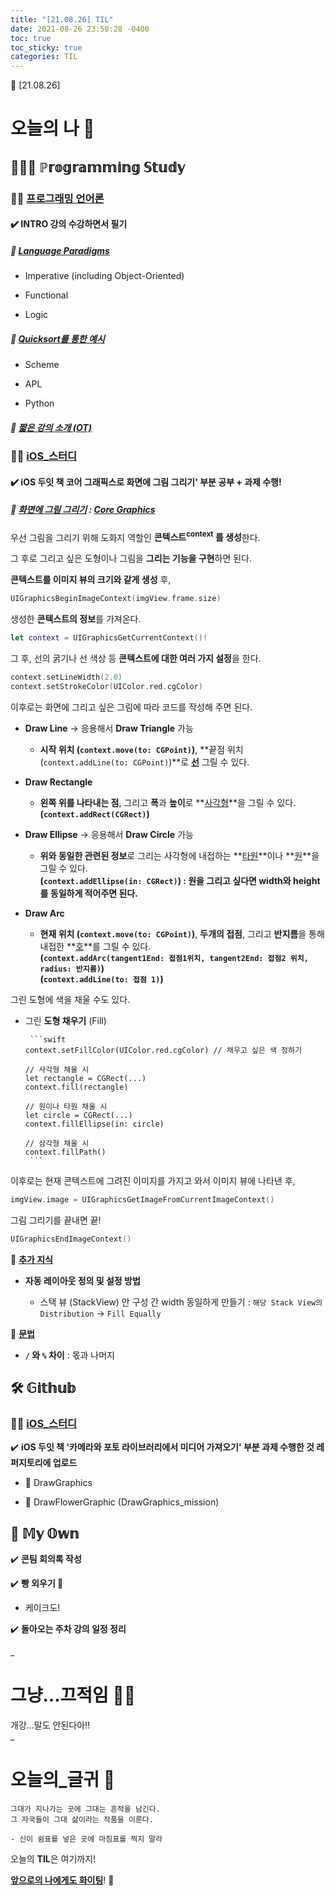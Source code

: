 ```yaml
---
title: "[21.08.26] TIL"
date: 2021-08-26 23:50:28 -0400
toc: true
toc_sticky: true
categories: TIL
---
```



📝 [21.08.26]

# 오늘의 나 💭

## 👩🏻‍💻 ℙ𝕣𝕠𝕘𝕣𝕒𝕞𝕞𝕚𝕟𝕘 𝕊𝕥𝕦𝕕𝕪    
### ☝🏻 <u>프로그래밍 언어론</u>

#### ✔️ **INTRO 강의 수강하면서 필기**

##### 📑 **<u>Language Paradigms</u>**   
    
* Imperative (including Object-Oriented)

* Functional

* Logic

##### 📑 **<u>Quicksort를 통한 예시</u>** 

* Scheme

* APL

* Python

##### 📑 **<u>짧은 강의 소개 (OT)</u>** 	    


### ☝🏻 <u>iOS_스터디</u>

#### ✔️ **iOS 두잇 책 코어 그래픽스로 화면에 그림 그리기' 부분 공부 + 과제 수행!**     

##### 📑 **<u>화면에 그림 그리기</u> : <u>Core Graphics</u>**    

우선 그림을 그리기 위해 도화지 역할인 **콘텍스트<sup>context</sup> 를 생성**한다.      

그 후로 그리고 싶은 도형이나 그림을 **그리는 기능을 구현**하면 된다.     

**콘텍스트를 이미지 뷰의 크기와 같게 생성** 후,    

   ```swift
UIGraphicsBeginImageContext(imgView.frame.size)
   ```

생성한 **콘텍스트의 정보**를 가져온다.     

   ```swift
let context = UIGraphicsGetCurrentContext()!
   ```

그 후, 선의 굵기나 선 색상 등 **콘텍스트에 대한 여러 가지 설정**을 한다.        

   ```swift
context.setLineWidth(2.0)
context.setStrokeColor(UIColor.red.cgColor)
   ```

이후로는 화면에 그리고 싶은 그림에 따라 코드를 작성해 주면 된다.     

- **Draw Line** → 응용해서 **Draw Triangle** 가능

	* **시작 위치 (`context.move(to: CGPoint)`)**, **끝점 위치 (`context.addLine(to: CGPoint)`)**로 **<u>선</u>** 그릴 수 있다.

- **Draw Rectangle**

	* **왼쪽 위를 나타내는 점**, 그리고 **폭**과 **높이**로 **<u>사각형</u>**을 그릴 수 있다.    
	**(`context.addRect(CGRect)`)**

- **Draw Ellipse** → 응용해서 **Draw Circle** 가능

	* **위와 동일한 관련된 정보**로 그리는 사각형에 내접하는 **<u>타원</u>**이나 **<u>원</u>**을 그릴 수 있다.    
	**(`context.addEllipse(in: CGRect)`) : 원을 그리고 싶다면 width와 height를 동일하게 적어주면 된다.** 

- **Draw Arc**

	* **현재 위치 (`context.move(to: CGPoint)`)**, **두개의 접점**, 그리고 **반지름**을 통해 내접한 **<u>호</u>**를 그릴 수 있다.     
	**(`context.addArc(tangent1End: 접점1위치, tangent2End: 접점2 위치, radius: 반지름)`)**     
	**(`context.addLine(to: 접점 1)`)**


그린 도형에 색을 채울 수도 있다.

- 그린 **도형 채우기** (Fill)   
 
	   ```swift
	  context.setFillColor(UIColor.red.cgColor)	// 채우고 싶은 색 정하기 
	   
	  // 사각형 채울 시    
	  let rectangle = CGRect(...)
	  context.fill(rectangle)
	
	  // 원이나 타원 채울 시
	  let circle = CGRect(...)
	  context.fillEllipse(in: circle)
	
	  // 삼각형 채울 시
	  context.fillPath()
	   ```
이후로는 현재 콘텍스트에 그려진 이미지를 가지고 와서 이미지 뷰에 나타낸 후,    

   ```swift
imgView.image = UIGraphicsGetImageFromCurrentImageContext()
   ```

그림 그리기를 끝내면 끝!     

   ```swift
UIGraphicsEndImageContext()
   ```

📑 **<u>추가 지식</u>**    

- **자동 레이아웃 정의 및 설정 방법**

	- 스택 뷰 (StackView) 안 구성 간 width 동일하게 만들기 : `해당 Stack View의 Distribution` → `Fill Equally`

📑 **<u>문법</u>**    

- **`/` 와 `%` 차이** : 몫과 나머지

## 🛠️ 𝔾𝕚𝕥𝕙𝕦𝕓  	

### ☝🏻 <u>iOS_스터디</u>

✔️ **iOS 두잇 책 '카메라와 포토 라이브러리에서 미디어 가져오기' 부분 과제 수행한 것 레퍼지토리에 업로드**  

- 📁 DrawGraphics
   
- 📁   DrawFlowerGraphic (DrawGraphics_mission)


## 🌝 𝕄𝕪 𝕆𝕨𝕟    

✔️ **콘팀 회의록 작성**   

✔️ **빵 외우기 🍞** 

- 케이크도!

✔️ **돌아오는 주차 강의 일정 정리**                
    

  

_
  
# 그냥...끄적임 ✍🏻

개강...말도 안된다아!!     
_

# 오늘의_글귀 📄

    그대가 지나가는 곳에 그대는 흔적을 남긴다.
    그 자국들이 그대 삶이라는 작품을 이룬다.
	
	- 신이 쉼표를 넣은 곳에 마침표를 찍지 말라


<div class="notice--primary" markdown="1">
오늘의 <strong>TIL</strong>은 여기까지!     
      
<strong><u>앞으로의 나에게도 화이팅</u></strong>! 🌸 
</div>
